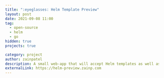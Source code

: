 ```yaml
---
title: ":eyeglasses: Helm Template Preview"
layout: post
date: 2021-09-08 11:00
tag:
  - open-source
  - helm
  - go
hidden: true
projects: true

category: project
author: zainpatel
description: A small web-app that will accept Helm templates as well as values and render them in real-time for you, to make for easy editing of Helm templates
externalLink: https://helm-preview.zainp.com
---
```

